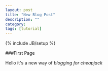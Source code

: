 ```yaml
---
layout: post
title: "New Blog Post"
description: ""
category: 
tags: [tutorial]
---
```

{% include JB/setup %}

###First Page

Hello it's a new way of **blogging* for cheapjack*


